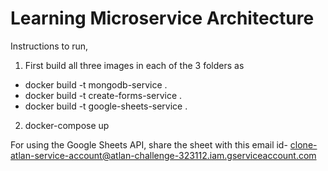 # Learning Microservice Architecture


Instructions to run,

1. First build all three images in each of the 3 folders as
* docker build -t mongodb-service . <br>
* docker build -t create-forms-service . <br>
* docker build -t google-sheets-service . <br>

2. docker-compose up

For using the Google Sheets API, share the sheet with this email id- clone-atlan-service-account@atlan-challenge-323112.iam.gserviceaccount.com




